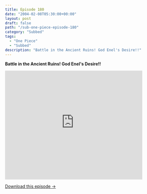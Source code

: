 ```yaml
---
title: Episode 180
date: "2004-02-08T05:30:00+00:00"
layout: post
draft: false
path: "/sub-one-piece-episode-180"
category: "Subbed"
tags:
  - "One Piece"
  - "Subbed"
description: "Battle in the Ancient Ruins! God Enel's Desire!!"
---
```


**Battle in the Ancient Ruins! God Enel's Desire!!**

<iframe width="640" height="360" src="https://www.rapidvideo.com/e/FXQGH3F4V7" frameborder="0" marginwidth=0 marginheight=0 scrolling=no allowfullscreen style="max-width:90%;"></iframe>

<a href="http://ouo.io/qs/eCodkFEQ?s=https://www.rapidvideo.com/d/FXQGH3F4V7" class="styled_a">Download this episode →</a>

